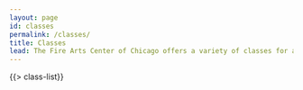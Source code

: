```yaml
---
layout: page
id: classes
permalink: /classes/
title: Classes 
lead: The Fire Arts Center of Chicago offers a variety of classes for all ages. Find out more about what we have to offer below.
---
```

{{> class-list}}
